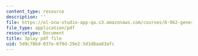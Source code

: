 ```yaml
---
content_type: resource
description: ''
file: https://ol-ocw-studio-app-qa.s3.amazonaws.com/courses/8-962-general-relativity-spring-2020/5d9c78bd037e6f9d29e25d1d8aa83afc_6MssatXXAzc.pdf
file_type: application/pdf
resourcetype: Document
title: 3play pdf file
uid: 5d9c78bd-037e-6f9d-29e2-5d1d8aa83afc
---
```

